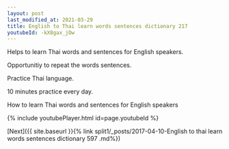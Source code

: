 ```yaml
---
layout: post
last_modified_at: 2021-03-29
title: English to Thai learn words sentences dictionary 217 
youtubeId: -kX8gax_jOw
---
```

 
 
Helps to learn Thai words and sentences for English speakers.

Opportunitiy to repeat the words sentences. 

Practice Thai language. 
 
10 minutes practice every day. 
 
How to learn Thai words and sentences for English speakers 
 
{% include youtubePlayer.html id=page.youtubeId %}
 
 
[Next]({{ site.baseurl }}{% link  split1/_posts/2017-04-10-English to thai learn words sentences dictionary 597 .md%})
 
